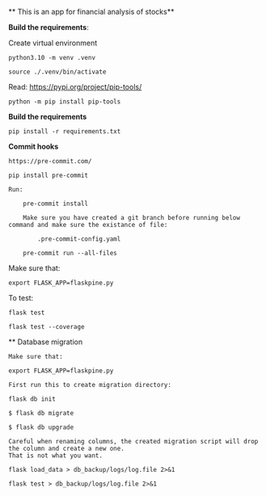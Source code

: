 ** This is an app for financial analysis of stocks**


**Build the requirements**:

Create virtual environment

    python3.10 -m venv .venv

    source ./.venv/bin/activate

Read: https://pypi.org/project/pip-tools/

    python -m pip install pip-tools

**Build the requirements**

    pip install -r requirements.txt

**Commit hooks**

    https://pre-commit.com/

    pip install pre-commit

    Run:

        pre-commit install

        Make sure you have created a git branch before running below command and make sure the existance of file:

            .pre-commit-config.yaml

        pre-commit run --all-files

Make sure that:

    export FLASK_APP=flaskpine.py

To test:

    flask test

    flask test --coverage


** Database migration

    Make sure that:

    export FLASK_APP=flaskpine.py

    First run this to create migration directory:

    flask db init

    $ flask db migrate

    $ flask db upgrade

    Careful when renaming columns, the created migration script will drop the column and create a new one.
    That is not what you want.

    flask load_data > db_backup/logs/log.file 2>&1

    flask test > db_backup/logs/log.file 2>&1
